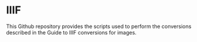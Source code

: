 # IIIF
This Github repository provides the scripts used to perform the conversions described in the Guide to IIIF conversions for images.
